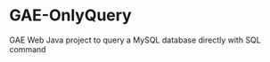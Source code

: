 GAE-OnlyQuery
=============

GAE Web Java project to query a MySQL database directly with SQL command 
